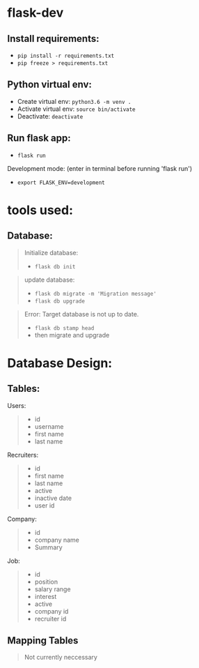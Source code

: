 # flask-dev


## Install requirements:
- `pip install -r requirements.txt`
- `pip freeze > requirements.txt`

## Python virtual env:
- Create virtual env: `python3.6 -m venv .`
- Activate virtual env: `source bin/activate`
- Deactivate: `deactivate`


## Run flask app:
- `flask run`

Development mode: (enter in terminal before running 'flask run')
- `export FLASK_ENV=development`



# tools used:

## Database:
>Initialize database:
>- `flask db init`

> update database:
>- `flask db migrate -m 'Migration message'`
>- `flask db upgrade`

> Error: Target database is not up to date.
>- `flask db stamp head`
>- then migrate and upgrade



# Database Design:
## Tables:
Users:
>- id
>- username
>- first name
>- last name

Recruiters:
>- id
>- first name
>- last name
>- active
>- inactive date
>- user id

Company:
>- id
>- company name
>- Summary

Job: 
>- id
>- position
>- salary range
>- interest
>- active
>- company id
>- recruiter id


## Mapping Tables
> Not currently neccessary











